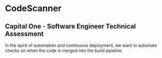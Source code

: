 # CodeScanner
## Capital One - Software Engineer Technical Assessment

In the spirit of automation and continuous deployment, we want to automate checks on when the code is merged into the build pipeline.
